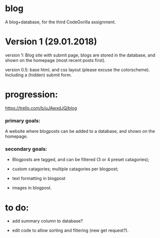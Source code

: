 # blog
A blog+database, for the third CodeGorilla assignment.

# Version 1 (29.01.2018)
version 1: Blog site with submit page, blogs are stored in the database, and shown on the homepage (most recent posts first).

version 0.5: base html, and css layout (please excuse the colorscheme). Including a (hidden) submit form.

# progression: 
https://trello.com/b/uJAwxdJQ/blog

### primary goals: 

A website where blogposts can be added to a database, and shown on the homepage. 

### secondary goals: 

- Blogposts are tagged, and can be filtered (3 or 4 preset catagories);

- custom catagories; multiple catagories per blogpost; 

- text formatting in blogpost

- images in blogpost.

# to do:

- add summary column to database? 

- edit code to allow sorting and filtering (new get request?).
